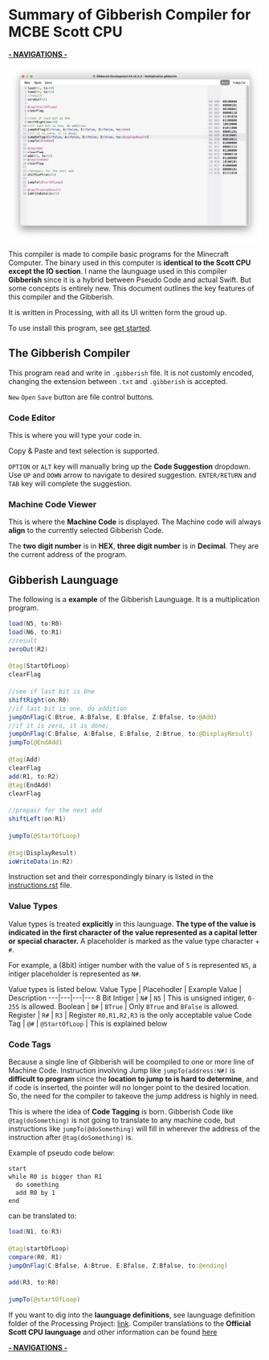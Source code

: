 # Summary of Gibberish Compiler for MCBE Scott CPU

[__- NAVIGATIONS -__](/Documents/navigations.md)

![Gibberish Compiler](/Documents/images/image_001.png)

This compiler is made to compile basic programs for the Minecraft Computer. The binary used in this computer is **identical to the Scott CPU except the IO section**. I name the launguage used in this compiler **Gibberish** since it is a hybrid between Pseudo Code and actual Swift. But some concepts is entirely new. This document outlines the key features of this compiler and the Gibberish. 

It is written in Processing, with all its UI written form the groud up. 

To use install this program, see [get started](/Documents/get_started.md).

## The Gibberish Compiler

This program read and write in ```.gibberish``` file. It is not customly encoded, changing the extension between ```.txt``` and ```.gibberish``` is accepted. 

```New``` ```Open``` ```Save``` button are file control buttons. 

### Code Editor
This is where you will type your code in. 

Copy & Paste and text selection is supported. 

```OPTION``` or ```ALT``` key will manually bring up the **Code Suggestion** dropdown. Use ```UP``` and ```DOWN``` arrow to navigate to desired suggestion. ```ENTER/RETURN``` and ```TAB``` key will complete the suggestion. 

### Machine Code Viewer
This is where the **Machine Code** is displayed. The Machine code will always **align** to the currently selected Gibberish Code.

The **two digit number** is in **HEX**, **three digit number** is in **Decimal**. They are the current address of the program. 

## Gibberish Launguage
The following is a **example** of the Gibberish Launguage. It is a multiplication program. 
```java
load(N5, to:R0)
load(N6, to:R1)
//result
zeroOut(R2)

@tag(StartOfLoop)
clearFlag

//see if last bit is One
shiftRight(on:R0)
//if last bit is one, do addition
jumpOnFlag(C:Btrue, A:Bfalse, E:Bfalse, Z:Bfalse, to:@Add)
//if it is zero, it is done;
jumpOnFlag(C:Bfalse, A:Bfalse, E:Bfalse, Z:Btrue, to:@DisplayResult)
jumpTo(@EndAdd)

@tag(Add)
clearFlag
add(R1, to:R2)
@tag(EndAdd)
clearFlag

//prepair for the next add
shiftLeft(on:R1)

jumpTo(@StartOfLoop)

@tag(DisplayResult)
ioWriteData(in:R2)
```

Instruction set and their correspondingly binary is listed in the [instructions.rst](/Documents/compiler/instructions.rst) file.

### Value Types
Value types is treated **explicitly** in this launguage. **The type of the value is indicated in the first character of the value represented as a capital letter or special character.** A placeholder is marked as the value type character + ```#```. 

For example, a (8bit) intiger number with the value of ```5``` is represented ```N5```, a intiger placeholder is represented as ```N#```. 

Value types is listed below. 
Value Type | Placehodler | Example Value | Description
---|---|---|---
8 Bit Intiger | ```N#``` | ```N5``` | This is unsigned intiger, ```0-255``` is allowed.
Boolean | ```B#``` | ```BTrue``` | Only ```BTrue``` and ```BFalse``` is allowed. 
Register | ```R#``` | ```R3``` | Register ```R0,R1,R2,R3``` is the only acceptable value
Code Tag | ```@#``` | ```@StartOfLoop``` | This is explained below

### Code Tags

Because a single line of Gibberish will be coompiled to one or more line of Machine Code. Instruction involving Jump like ```jumpTo(address:N#)``` is **difficult to program** since the **location to jump to is hard to determine**, and if code is inserted, the pointer will no longer point to the desired location. So, the need for the compiler to takeove the jump address is highly in need. 

This is where the idea of **Code Tagging** is born. Gibberish Code like ```@tag(doSomething)``` is not going to translate to any machine code, but instructions like  ```jumpTo(@doSomething)``` will fill in wherever the address of the instruction after ```@tag(doSomething)``` is. 

Example of pseudo code below: 
```
start
while R0 is bigger than R1
  do something
  add R0 by 1 
end
```
can be translated to: 
```java
load(N1, to:R3)

@tag(startOfLoop)
compare(R0, R1)
jumpOnFlag(C:Bfalse, A:Btrue, E:Bfalse, Z:Bfalse, to:@ending)

add(R3, to:R0)

jumpTo(@startOfLoop)

```
If you want to dig into the **launguage definitions**, see launguage definition folder of the Processing Project: [link](/Gibberish_Compiler/data/Language%20Reference). Compiler translations to the **Official Scott CPU launguage** and other information can be found [here](/Documents/compiler/instructions.rst)

[__- NAVIGATIONS -__](/Documents/navigations.md)
